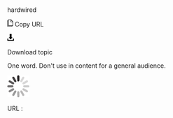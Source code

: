 # 

hardwired

![Copy URL](media/hardwired/Copy.png)
Copy URL

![Download](media/hardwired/Download.png)

Download topic

One word. Don't use in content for a general audience.

![In progress](media/hardwired/activity-large.gif)

URL :
